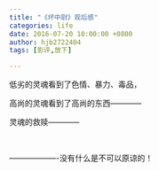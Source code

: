 ```yaml
---
title: "《坏中尉》观后感"
categories: life
date: 2016-07-20 10:00:00 +0800
author: hjb2722404
tags: [影评,放下]

---
```


低劣的灵魂看到了色情、暴力、毒品，

高尚的灵魂看到了高尚的东西————

灵魂的救赎————

 

——————-没有什么是不可以原谅的！
